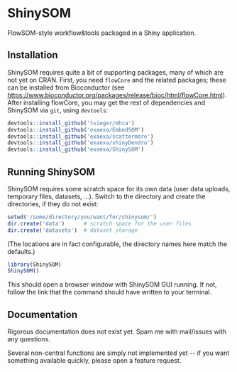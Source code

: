 # ShinySOM

FlowSOM-style workflow&tools packaged in a Shiny application.

## Installation

ShinySOM requires quite a bit of supporting packages, many of which are not yet on CRAN. First, you need `flowCore` and the related packages; these can be installed from Bioconductor (see https://www.bioconductor.org/packages/release/bioc/html/flowCore.html). After installing flowCore, you may get the rest of dependencies and ShinySOM via `git`, using `devtools`:

```r
devtools::install_github('tsieger/mhca')
devtools::install_github('exaexa/EmbedSOM')
devtools::install_github('exaexa/scattermore')
devtools::install_github('exaexa/shinyDendro')
devtools::install_github('exaexa/ShinySOM')
```

## Running ShinySOM

ShinySOM requires some scratch space for its own data (user data uploads,
temporary files, datasets, ...). Switch to the directory and create the
directories, if they do not exist:

```r
setwd('/some/directory/you/want/for/shinysom/')
dir.create('data')      # scratch space for the user files
dir.create('datasets')  # dataset storage
```

(The locations are in fact configurable, the directory names here match the
defaults.)

```r
library(ShinySOM)
ShinySOM()
```

This should open a browser window with ShinySOM GUI running. If not, follow the link that the command should have written to your terminal.

## Documentation

Rigorous documentation does not exist yet. Spam me with mail/issues with any questions.

Several non-central functions are simply not implemented yet -- if you want something available quickly, please open a feature request.
